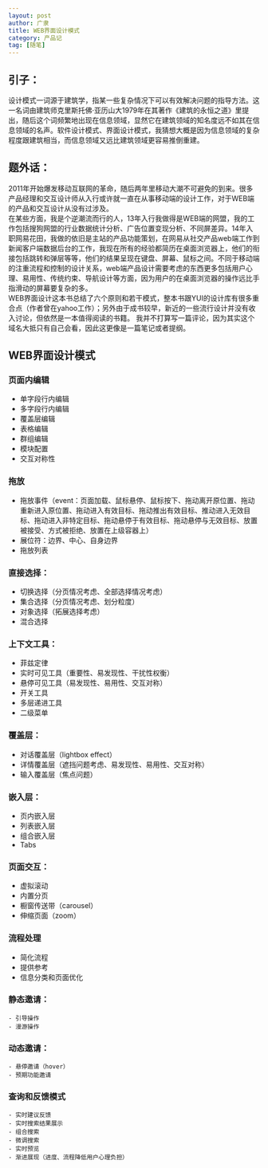 ```yaml
---
layout: post
author: 广隶
title: WEB界面设计模式
category: 产品记
tag: [随笔]
---
```


## 引子：
设计模式一词源于建筑学，指某一些复杂情况下可以有效解决问题的指导方法。这一名词由建筑师克里斯托佛·亚历山大1979年在其著作《建筑的永恒之道》里提出，随后这个词频繁地出现在信息领域，显然它在建筑领域的知名度远不如其在信息领域的名声。软件设计模式、界面设计模式，我猜想大概是因为信息领域的复杂程度跟建筑相当，而信息领域又远比建筑领域更容易推倒重建。

## 题外话：
2011年开始爆发移动互联网的革命，随后两年里移动大潮不可避免的到来。很多产品经理和交互设计师从入行或许就一直在从事移动端的设计工作，对于WEB端的产品和交互设计从没有过涉及。  
在某些方面，我是个逆潮流而行的人，13年入行我做得是WEB端的网盟，我的工作包括搜狗网盟的行业数据统计分析、广告位置变现分析、不同屏差异。14年入职网易花田，我做的依旧是主站的产品功能策划，在网易从社交产品web端工作到新闻客户端数据后台的工作，我现在所有的经验都简历在桌面浏览器上，他们的衔接包括跳转和弹层等等，他们的结果呈现在键盘、屏幕、鼠标之间。不同于移动端的注重流程和控制的设计关系，web端产品设计需要考虑的东西更多包括用户心理、易用性、传统约束、导航设计等方面，因为用户的在桌面浏览器的操作远比手指滑动的屏幕要复杂的多。  
WEB界面设计这本书总结了六个原则和若干模式，整本书跟YUI的设计库有很多重合点（作者曾在yahoo工作）；另外由于成书较早，新近的一些流行设计并没有收入讨论，但依然是一本值得阅读的书籍。
我并不打算写一篇评论，因为其实这个域名大抵只有自己会看，因此这更像是一篇笔记或者提纲。

## WEB界面设计模式
### 页面内编辑
 - 单字段行内编辑
 - 多字段行内编辑
 - 覆盖层编辑
 - 表格编辑
 - 群组编辑
 - 模块配置
 - 交互对称性
### 拖放
 - 拖放事件（event：页面加载、鼠标悬停、鼠标按下、拖动离开原位置、拖动重新进入原位置、拖动进入有效目标、拖动推出有效目标、推动进入无效目标、拖动进入非特定目标、拖动悬停于有效目标、拖动悬停与无效目标、放置被接受、方式被拒绝、放置在上级容器上）
 - 展位符：边界、中心、自身边界
 - 拖放列表 
### 直接选择：
 - 切换选择（分页情况考虑、全部选择情况考虑）
 - 集合选择（分页情况考虑、划分粒度）
 - 对象选择（拓展选择考虑）
 - 混合选择
### 上下文工具：
 - 菲兹定律
 - 实时可见工具（重要性、易发现性、干扰性权衡）
 - 悬停可见工具（易发现性、易用性、交互对称）
 - 开关工具
 - 多层递进工具
 - 二级菜单
### 覆盖层：
 - 对话覆盖层（lightbox effect）
 - 详情覆盖层（遮挡问题考虑、易发现性、易用性、交互对称）
 - 输入覆盖层（焦点问题） 
### 嵌入层：
 - 页内嵌入层
 - 列表嵌入层
 - 组合嵌入层
 - Tabs
### 页面交互：
 - 虚拟滚动
 - 内置分页
 - 橱窗传送带（carousel）
 - 伸缩页面（zoom）
### 流程处理
 - 简化流程
 - 提供参考
 - 信息分类和页面优化
### 静态邀请：
	- 引导操作
	- 漫游操作
### 动态邀请：
	- 悬停邀请（hover）
	- 预期功能邀请
### 查询和反馈模式
	- 实时建议反馈
	- 实时搜索结果展示
	- 组合搜索
	- 微调搜索
	- 实时预览
	- 渐进展现（进度、流程降低用户心理负担）
